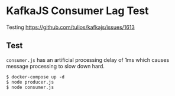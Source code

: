 # KafkaJS Consumer Lag Test

Testing https://github.com/tulios/kafkajs/issues/1613

## Test

`consumer.js` has an artificial processing delay of 1ms which causes message processing to slow down hard.

```console
$ docker-compose up -d
$ node producer.js
$ node consumer.js
```
